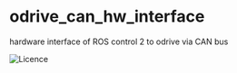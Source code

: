 odrive_can_hw_interface
==========================================

hardware interface of ROS control 2 to odrive via CAN bus

![Licence](https://img.shields.io/badge/License-GPL-3.0-only-blue.svg)

